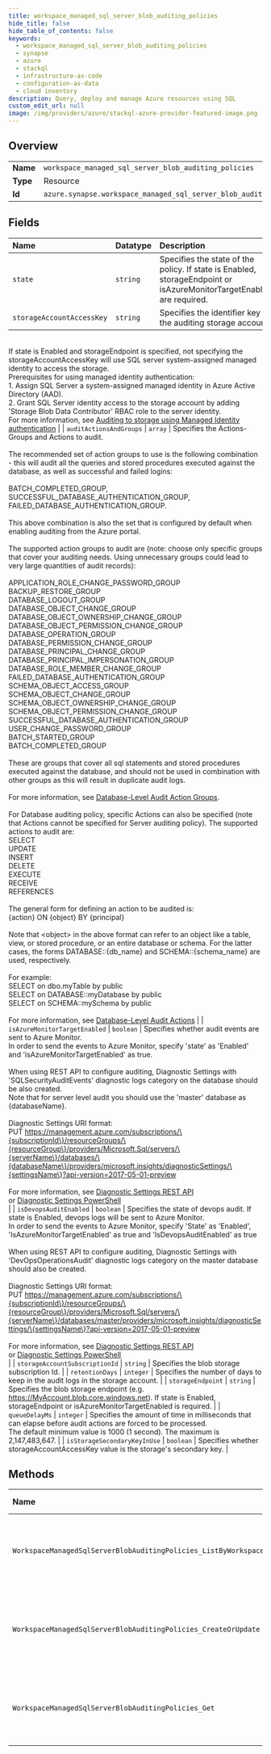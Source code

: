 ```yaml
---
title: workspace_managed_sql_server_blob_auditing_policies
hide_title: false
hide_table_of_contents: false
keywords:
  - workspace_managed_sql_server_blob_auditing_policies
  - synapse
  - azure    
  - stackql
  - infrastructure-as-code
  - configuration-as-data
  - cloud inventory
description: Query, deploy and manage Azure resources using SQL
custom_edit_url: null
image: /img/providers/azure/stackql-azure-provider-featured-image.png
---
```

  
    

## Overview
<table><tbody>
<tr><td><b>Name</b></td><td><code>workspace_managed_sql_server_blob_auditing_policies</code></td></tr>
<tr><td><b>Type</b></td><td>Resource</td></tr>
<tr><td><b>Id</b></td><td><code>azure.synapse.workspace_managed_sql_server_blob_auditing_policies</code></td></tr>
</tbody></table>

## Fields
| Name | Datatype | Description |
|:-----|:---------|:------------|
| `state` | `string` | Specifies the state of the policy. If state is Enabled, storageEndpoint or isAzureMonitorTargetEnabled are required. |
| `storageAccountAccessKey` | `string` | Specifies the identifier key of the auditing storage account. 
<br />If state is Enabled and storageEndpoint is specified, not specifying the storageAccountAccessKey will use SQL server system-assigned managed identity to access the storage.
<br />Prerequisites for using managed identity authentication:
<br />1. Assign SQL Server a system-assigned managed identity in Azure Active Directory (AAD).
<br />2. Grant SQL Server identity access to the storage account by adding 'Storage Blob Data Contributor' RBAC role to the server identity.
<br />For more information, see [Auditing to storage using Managed Identity authentication](https://go.microsoft.com/fwlink/?linkid=2114355) |
| `auditActionsAndGroups` | `array` | Specifies the Actions-Groups and Actions to audit.
<br />
<br />The recommended set of action groups to use is the following combination - this will audit all the queries and stored procedures executed against the database, as well as successful and failed logins:
<br />
<br />BATCH_COMPLETED_GROUP,
<br />SUCCESSFUL_DATABASE_AUTHENTICATION_GROUP,
<br />FAILED_DATABASE_AUTHENTICATION_GROUP.
<br />
<br />This above combination is also the set that is configured by default when enabling auditing from the Azure portal.
<br />
<br />The supported action groups to audit are (note: choose only specific groups that cover your auditing needs. Using unnecessary groups could lead to very large quantities of audit records):
<br />
<br />APPLICATION_ROLE_CHANGE_PASSWORD_GROUP
<br />BACKUP_RESTORE_GROUP
<br />DATABASE_LOGOUT_GROUP
<br />DATABASE_OBJECT_CHANGE_GROUP
<br />DATABASE_OBJECT_OWNERSHIP_CHANGE_GROUP
<br />DATABASE_OBJECT_PERMISSION_CHANGE_GROUP
<br />DATABASE_OPERATION_GROUP
<br />DATABASE_PERMISSION_CHANGE_GROUP
<br />DATABASE_PRINCIPAL_CHANGE_GROUP
<br />DATABASE_PRINCIPAL_IMPERSONATION_GROUP
<br />DATABASE_ROLE_MEMBER_CHANGE_GROUP
<br />FAILED_DATABASE_AUTHENTICATION_GROUP
<br />SCHEMA_OBJECT_ACCESS_GROUP
<br />SCHEMA_OBJECT_CHANGE_GROUP
<br />SCHEMA_OBJECT_OWNERSHIP_CHANGE_GROUP
<br />SCHEMA_OBJECT_PERMISSION_CHANGE_GROUP
<br />SUCCESSFUL_DATABASE_AUTHENTICATION_GROUP
<br />USER_CHANGE_PASSWORD_GROUP
<br />BATCH_STARTED_GROUP
<br />BATCH_COMPLETED_GROUP
<br />
<br />These are groups that cover all sql statements and stored procedures executed against the database, and should not be used in combination with other groups as this will result in duplicate audit logs.
<br />
<br />For more information, see [Database-Level Audit Action Groups](https://docs.microsoft.com/en-us/sql/relational-databases/security/auditing/sql-server-audit-action-groups-and-actions#database-level-audit-action-groups).
<br />
<br />For Database auditing policy, specific Actions can also be specified (note that Actions cannot be specified for Server auditing policy). The supported actions to audit are:
<br />SELECT
<br />UPDATE
<br />INSERT
<br />DELETE
<br />EXECUTE
<br />RECEIVE
<br />REFERENCES
<br />
<br />The general form for defining an action to be audited is:
<br />\{action\} ON \{object\} BY \{principal\}
<br />
<br />Note that &lt;object&gt; in the above format can refer to an object like a table, view, or stored procedure, or an entire database or schema. For the latter cases, the forms DATABASE::\{db_name\} and SCHEMA::\{schema_name\} are used, respectively.
<br />
<br />For example:
<br />SELECT on dbo.myTable by public
<br />SELECT on DATABASE::myDatabase by public
<br />SELECT on SCHEMA::mySchema by public
<br />
<br />For more information, see [Database-Level Audit Actions](https://docs.microsoft.com/en-us/sql/relational-databases/security/auditing/sql-server-audit-action-groups-and-actions#database-level-audit-actions) |
| `isAzureMonitorTargetEnabled` | `boolean` | Specifies whether audit events are sent to Azure Monitor. 
<br />In order to send the events to Azure Monitor, specify 'state' as 'Enabled' and 'isAzureMonitorTargetEnabled' as true.
<br />
<br />When using REST API to configure auditing, Diagnostic Settings with 'SQLSecurityAuditEvents' diagnostic logs category on the database should be also created.
<br />Note that for server level audit you should use the 'master' database as \{databaseName\}.
<br />
<br />Diagnostic Settings URI format:
<br />PUT https://management.azure.com/subscriptions/\{subscriptionId\}/resourceGroups/\{resourceGroup\}/providers/Microsoft.Sql/servers/\{serverName\}/databases/\{databaseName\}/providers/microsoft.insights/diagnosticSettings/\{settingsName\}?api-version=2017-05-01-preview
<br />
<br />For more information, see [Diagnostic Settings REST API](https://go.microsoft.com/fwlink/?linkid=2033207)
<br />or [Diagnostic Settings PowerShell](https://go.microsoft.com/fwlink/?linkid=2033043)
<br /> |
| `isDevopsAuditEnabled` | `boolean` | Specifies the state of devops audit. If state is Enabled, devops logs will be sent to Azure Monitor.
<br />In order to send the events to Azure Monitor, specify 'State' as 'Enabled', 'IsAzureMonitorTargetEnabled' as true and 'IsDevopsAuditEnabled' as true
<br />
<br />When using REST API to configure auditing, Diagnostic Settings with 'DevOpsOperationsAudit' diagnostic logs category on the master database should also be created.
<br />
<br />Diagnostic Settings URI format:
<br />PUT https://management.azure.com/subscriptions/\{subscriptionId\}/resourceGroups/\{resourceGroup\}/providers/Microsoft.Sql/servers/\{serverName\}/databases/master/providers/microsoft.insights/diagnosticSettings/\{settingsName\}?api-version=2017-05-01-preview
<br />
<br />For more information, see [Diagnostic Settings REST API](https://go.microsoft.com/fwlink/?linkid=2033207)
<br />or [Diagnostic Settings PowerShell](https://go.microsoft.com/fwlink/?linkid=2033043)
<br /> |
| `storageAccountSubscriptionId` | `string` | Specifies the blob storage subscription Id. |
| `retentionDays` | `integer` | Specifies the number of days to keep in the audit logs in the storage account. |
| `storageEndpoint` | `string` | Specifies the blob storage endpoint (e.g. https://MyAccount.blob.core.windows.net). If state is Enabled, storageEndpoint or isAzureMonitorTargetEnabled is required. |
| `queueDelayMs` | `integer` | Specifies the amount of time in milliseconds that can elapse before audit actions are forced to be processed.
<br />The default minimum value is 1000 (1 second). The maximum is 2,147,483,647. |
| `isStorageSecondaryKeyInUse` | `boolean` | Specifies whether storageAccountAccessKey value is the storage's secondary key. |
## Methods
| Name | Accessible by | Required Params | Description |
|:-----|:--------------|:----------------|:------------|
| `WorkspaceManagedSqlServerBlobAuditingPolicies_ListByWorkspace` | `SELECT` | `resourceGroupName, subscriptionId, workspaceName` | List workspace managed sql server's blob auditing policies. |
| `WorkspaceManagedSqlServerBlobAuditingPolicies_CreateOrUpdate` | `INSERT` | `blobAuditingPolicyName, resourceGroupName, subscriptionId, workspaceName` | Create or Update a workspace managed sql server's blob auditing policy. |
| `WorkspaceManagedSqlServerBlobAuditingPolicies_Get` | `EXEC` | `blobAuditingPolicyName, resourceGroupName, subscriptionId, workspaceName` | Get a workspace managed sql server's blob auditing policy. |
